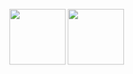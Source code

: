 <img height=100 src="https://github-readme-stats.vercel.app/api?username=patmyron&show_icons=true&include_all_commits=true&hide_rank=true&disable_animations=true&hide=contribs&hide_title=true"> <img height=100 src="https://github-readme-stats.vercel.app/api/top-langs/?username=patmyron&hide=html,c%2B%2B,c,objective-c&layout=compact&disable_animations=true">
